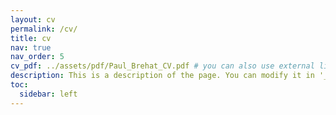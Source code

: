 ```yaml
---
layout: cv
permalink: /cv/
title: cv
nav: true
nav_order: 5
cv_pdf: ../assets/pdf/Paul_Brehat_CV.pdf # you can also use external links here
description: This is a description of the page. You can modify it in '_pages/cv.md'. You can also change or remove the top pdf download button.
toc:
  sidebar: left
---
```

